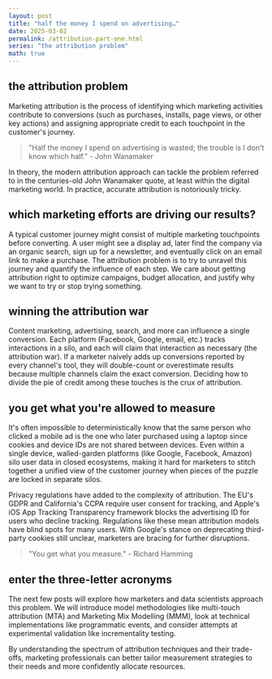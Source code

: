 ```yaml
---
layout: post
title: "half the money I spend on advertising…"
date: 2025-03-02
permalink: /attribution-part-one.html
series: "the attribution problem"
math: true
---
```


## **the attribution problem**

Marketing attribution is the process of identifying which marketing activities contribute to conversions (such as purchases, installs, page views, or other key actions) and assigning appropriate credit to each touchpoint in the customer's journey.

> "Half the money I spend on advertising is wasted; the trouble is I don't know which half." - John Wanamaker

In theory, the modern attribution approach can tackle the problem referred to in the centuries-old John Wanamaker quote, at least within the digital marketing world. In practice, accurate attribution is notoriously tricky.

## which marketing efforts are driving our results?

A typical customer journey might consist of multiple marketing touchpoints before converting. A user might see a display ad, later find the company via an organic search, sign up for a newsletter, and eventually click on an email link to make a purchase. The attribution problem is to try to unravel this journey and quantify the influence of each step. We care about getting attribution right to optimize campaigns, budget allocation, and justify why we want to try or stop trying something.

## winning the attribution war

Content marketing, advertising, search, and more can influence a single conversion. Each platform (Facebook, Google, email, etc.) tracks interactions in a silo, and each will claim that interaction as necessary (the attribution war). If a marketer naively adds up conversions reported by every channel's tool, they will double-count or overestimate results because multiple channels claim the exact conversion. Deciding how to divide the pie of credit among these touches is the crux of attribution.

## you get what you're allowed to measure

It's often impossible to deterministically know that the same person who clicked a mobile ad is the one who later purchased using a laptop since cookies and device IDs are not shared between devices. Even within a single device, walled-garden platforms (like Google, Facebook, Amazon) silo user data in closed ecosystems, making it hard for marketers to stitch together a unified view of the customer journey when pieces of the puzzle are locked in separate silos.

Privacy regulations have added to the complexity of attribution. The EU's GDPR and California's CCPA require user consent for tracking, and Apple's iOS App Tracking Transparency framework blocks the advertising ID for users who decline tracking. Regulations like these mean attribution models have blind spots for many users. With Google's stance on deprecating third-party cookies still unclear, marketers are bracing for further disruptions.

> "You get what you measure." - Richard Hamming

## enter the three-letter acronyms

The next few posts will explore how marketers and data scientists approach this problem. We will introduce model methodologies like multi-touch attribution (MTA) and Marketing Mix Modelling (MMM), look at technical implementations like programmatic events, and consider attempts at experimental validation like incrementality testing. 

By understanding the spectrum of attribution techniques and their trade-offs, marketing professionals can better tailor measurement strategies to their needs and more confidently allocate resources.
